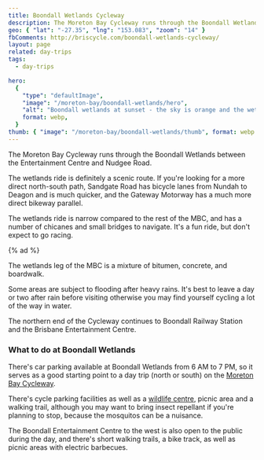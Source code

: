 ```yaml
---
title: Boondall Wetlands Cycleway
description: The Moreton Bay Cycleway runs through the Boondall Wetlands between the Entertainment Centre and Nudgee Road.
geo: { "lat": "-27.35", "lng": "153.083", "zoom": "14" }
fbComments: http://briscycle.com/boondall-wetlands-cycleway/
layout: page
related: day-trips
tags:
  - day-trips

hero:
  {
    "type": "defaultImage",
    "image": "/moreton-bay/boondall-wetlands/hero",
    "alt": "Boondall wetlands at sunset - the sky is orange and the wetlands are calm serene. An old bike path snakes off into the distance.",
    format: webp,
  }
thumb: { "image": "/moreton-bay/boondall-wetlands/thumb", format: webp }
---
```


The Moreton Bay Cycleway runs through the Boondall Wetlands between the Entertainment Centre and Nudgee Road.

The wetlands ride is definitely a scenic route. If you're looking for a more direct north-south path, Sandgate Road has bicycle lanes from Nundah to Deagon and is much quicker, and the Gateway Motorway has a much more direct bikeway parallel.

The wetlands ride is narrow compared to the rest of the MBC, and has a number of chicanes and small bridges to navigate. It's a fun ride, but don't expect to go racing.

{% ad %}

The wetlands leg of the MBC is a mixture of bitumen, concrete, and boardwalk.

Some areas are subject to flooding after heavy rains. It's best to leave a day or two after rain before visiting otherwise you may find yourself cycling a lot of the way in water.

The northern end of the Cycleway continues to Boondall Railway Station and the Brisbane Entertainment Centre.

<h3>What to do at Boondall Wetlands</h3>
There's car parking available at Boondall Wetlands from 6 AM to 7 PM, so it serves as a good starting point to a day trip (north or south) on the <a href="../moreton-bay-cycleway/">Moreton Bay Cycleway</a>.

There's cycle parking facilities as well as a <a href="http://www.brisbane.qld.gov.au/BCC:BASE::pc=PC_2786">wildlife centre</a>, picnic area and a walking trail, although you may want to bring insect repellant if you're planning to stop, because the mosquitos can be a nuisance.

The Boondall Entertainment Centre to the west is also open to the public during the day, and there's short walking trails, a bike track, as well as picnic areas with electric barbecues.
